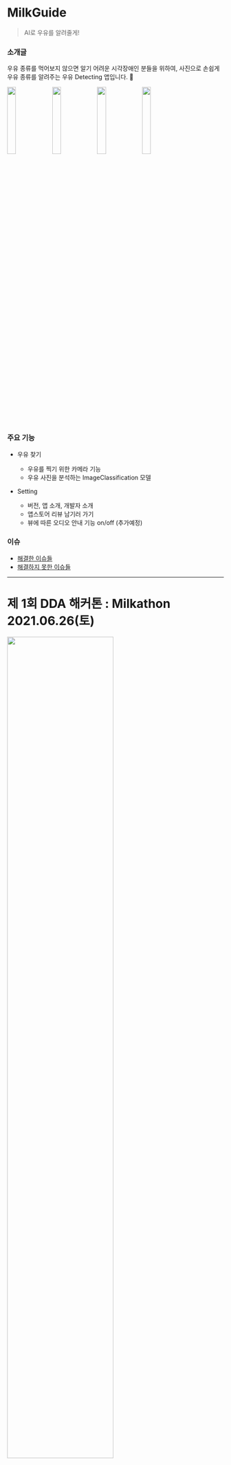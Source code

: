 # MilkGuide

> AI로 우유를 알려줄게!

### 소개글

우유 종류를 먹어보지 않으면 알기 어려운 시각장애인 분들을 위하여, 사진으로 손쉽게 우유 종류를 알려주는 우유 Detecting 앱입니다. 🌝

<img src="https://user-images.githubusercontent.com/47033052/125451223-2816796c-a711-4493-a14f-d83307c85013.PNG" width="20%" height="20%"/>  <img src="https://user-images.githubusercontent.com/47033052/125451490-3ea6ee3a-a1b0-42a9-a031-376b19d5e293.png" width="20%" height="20%" /> <img src="https://user-images.githubusercontent.com/47033052/125451210-d07640a7-7dd9-41e3-8942-97374b4943f0.PNG" width="20%" height="20%" /> <img src="https://user-images.githubusercontent.com/47033052/125451235-883518b9-6fec-4e3e-8e4d-0c66945ee638.PNG" width="20%" height="20%" /> 

### 주요 기능

- 우유 찾기
  - 우유를 찍기 위한 카메라 기능
  - 우유 사진을 분석하는 ImageClassification 모델

- Setting
  - 버전, 앱 소개, 개발자 소개
  - 앱스토어 리뷰 남기러 가기
  - 뷰에 따른 오디오 안내 기능 on/off (추가예정)


### 이슈
- [해결한 이슈들](https://github.com/Deep-Dive-to-App/Milkathon/issues?q=is%3Aissue+is%3Aclosed)
- [해결하지 못한 이슈들](https://github.com/Deep-Dive-to-App/Milkathon/issues?q=is%3Aopen+is%3Aissue)

---

# 제 1회 DDA 해커톤 : Milkathon 2021.06.26(토)

<img src="./images/01.png" width="70%"/>

## 1. 프로그램 기획 의도

시각장애인들은 손으로 우유인 것은 확인할 수 있지만, 손에 쥐고 있는 이 우유가 어떤 우유인지 직접 먹어보지 않으면 알기가 어렵다.

## 2. 해커톤을 통해 얻고자 하는 것

우유 detect를 통해서 차후에 음료수 detecting 어플 구현을 위한 뼈대 잡기

## 3. 프로그램 계획표

| 순서 |    시간     |   내용   |
| :--: | :---------: | :------: |
|  1   | 9시 ~ 12시  |  해커톤  |
|  2   | 12시 ~ 13시 |   점심   |
|  3   | 13시 ~ 18시 |  해커톤  |
|  4   | 15시 ~ 16시 | 중간점검 |
|  5   | 18시 ~ 19시 |   저녁   |
|  6   | 19시 ~ 21시 |  해커톤  |



## 4. 해커톤에서 만들고자 하는 것

**지인** : 우유 종류 분류기 구현

**희지** : 우유 detecting iOS 앱 구현

## 5. 해커톤 전 각자 해야 할 일

**지인**

- [x] 데이터셋 만들기
- [x] 어떤 네트워크를 사용해서 전이학습 할지 정하기

**희지**

- [x] 대략적인 ui 프로토타입 제작

## 6. 해커톤 당일 각자 해야할 일

**지인**

- [x] 모델 만들기

- [x] 모델 mlmodel로 컨버팅
  - 참조 : https://developer.apple.com/videos/play/tech-talks/10154/

**희지**

- [x] AVVideoCapture를 이용하여 카메라 구현
- [x] 촬영한 이미지 mlmodel input으로 넣어 predict
- [x] 모델 ouput 뷰에 띄우기 

## 7. 협업을 위해 사용할 툴

- GitHub
- Notion
